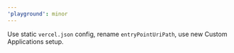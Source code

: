 ```yaml
---
'playground': minor
---
```


Use static `vercel.json` config, rename `entryPointUriPath`, use new Custom Applications setup.
